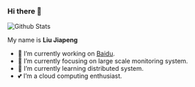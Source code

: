 ### Hi there 👋

<!--
**evanljp/evanljp** is a ✨ _special_ ✨ repository because its `README.md` (this file) appears on your GitHub profile.

Here are some ideas to get you started:

- 🔭 I’m currently working on ...
- 🌱 I’m currently learning ...
- 👯 I’m looking to collaborate on ...
- 🤔 I’m looking for help with ...
- 💬 Ask me about ...
- 📫 How to reach me: ...
- 😄 Pronouns: ...
- ⚡ Fun fact: ...
-->


![Github Stats](https://github-readme-stats.vercel.app/api?username=evanljp&show_icons=true)

My name is **Liu Jiapeng**

- 🔭 I’m currently working on [Baidu](https://www.baidu.com/).
- 🖖 I’m currently focusing on large scale monitoring system.
- 🌱 I’m currently learning distributed system.
- 💕 I’m a cloud computing enthusiast.
